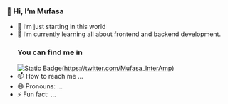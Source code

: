   ### 🦁 Hi, I’m Mufasa
- 👀 I’m just starting in this world
- 🌱 I’m currently learning all about frontend and backend development.
  ### You can find me in
  ![Static Badge](https://img.shields.io/badge/Twitter-twitter?style=plastic&logo=X&logoColor=white&labelColor=black&color=black&link)(https://twitter.com/Mufasa_InterAmp)
- 📫 How to reach me ...
- 😄 Pronouns: ...
- ⚡ Fun fact: ...

<!---
9Mufasa/9Mufasa is a ✨ special ✨ repository because its `README.md` (this file) appears on your GitHub profile.
You can click the Preview link to take a look at your changes.
--->
